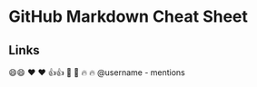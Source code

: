 # GitHub Markdown Cheat Sheet
## Links
😄:smile:
❤️ :heart:
👍:thumbsup:
🚀 :rocket:
🔥 :fire:
@username - mentions
